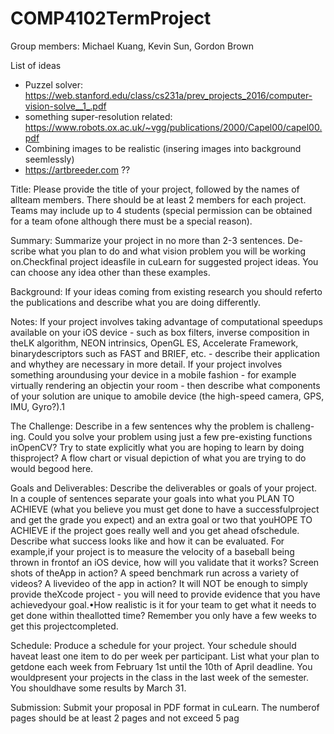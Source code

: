 # COMP4102TermProject
Group members: Michael Kuang, Kevin Sun, Gordon Brown

List of ideas 
- Puzzel solver: https://web.stanford.edu/class/cs231a/prev_projects_2016/computer-vision-solve__1_.pdf
- something super-resolution related: https://www.robots.ox.ac.uk/~vgg/publications/2000/Capel00/capel00.pdf
- Combining images to be realistic (insering images into background seemlessly)
- https://artbreeder.com ??


Title:  Please provide the title of your project, followed by the names of allteam members.  There should be at least 2 members for each project. Teams may include up to 4 students (special permission can be obtained for a team ofone although there must be a special reason).


Summary:  Summarize  your  project  in  no  more  than  2-3  sentences.   De-scribe what you plan to do and what vision problem you will be working on.Checkfinal  project  ideasfile in cuLearn for suggested project ideas.  You can choose any idea other than these examples.


Background:  If your ideas coming from existing research you should referto the publications and describe what you are doing differently.


Notes:   If  your  project  involves  taking  advantage  of  computational  speedups available  on  your  iOS  device  -  such  as  box  filters,  inverse  composition  in  theLK  algorithm,  NEON  intrinsics,  OpenGL  ES,  Accelerate  Framework,  binarydescriptors such as FAST and BRIEF, etc.  - describe their application and whythey are necessary in more detail.  If your project involves something aroundusing your device in a mobile fashion - for example virtually rendering an objectin your room - then describe what components of your solution are unique to amobile device (the high-speed camera, GPS, IMU, Gyro?).1


The Challenge:  Describe in a few sentences why the problem is challeng-ing.   Could  you  solve  your  problem  using  just  a  few  pre-existing  functions  inOpenCV?  Try  to  state  explicitly  what  you  are  hoping  to  learn  by  doing  thisproject?  A flow chart or visual depiction of what you are trying to do would begood here.


Goals and Deliverables: Describe the deliverables or goals of your project. In  a  couple  of  sentences  separate  your  goals  into  what  you  PLAN  TO ACHIEVE  (what  you  believe  you  must  get  done  to  have  a  successfulproject and get the grade you expect) and an extra goal or two that youHOPE TO ACHIEVE if the project goes really well and you get ahead ofschedule.
Describe what success looks like and how it can be evaluated. For example,if your project is to measure the velocity of a baseball being thrown in frontof an iOS device, how will you validate that it works?  Screen shots of theApp in action?  A speed benchmark run across a variety of videos?  A livevideo of the app in action?  It will NOT be enough to simply provide theXcode project - you will need to provide evidence that you have achievedyour goal.•How realistic is it for your team to get what it needs to get done within theallotted time?  Remember you only have a few weeks to get this projectcompleted.


Schedule:  Produce a schedule for your project.  Your schedule should haveat least one item to do per week per participant.  List what your plan to getdone each week from February 1st until the 10th of April deadline.  You wouldpresent your projects in the class in the last week of the semester.  You shouldhave some results by March 31.


Submission: Submit your proposal in PDF format in cuLearn. The numberof pages should be at least 2 pages and not exceed 5 pag
